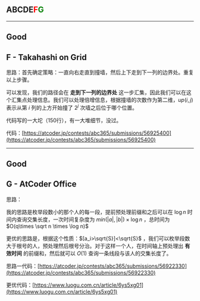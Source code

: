 ## ABCDE<font color=red>F</font><font color=green>G</font>

---

## Good

## F - Takahashi on Grid

思路：首先确定策略：一直向右走直到撞墙，然后上下走到下一列的边界处。重复以上步骤。

可以发现，我们的路径会在 **走到下一列的边界处** 这一步汇集，因此我们可以在这个汇集点处理信息。我们可以处理倍增信息，根据撞墙的次数作为第二维，$up(i, j)$ 表示从第 $i$ 列的上方开始撞了 $2^j$ 次墙之后位于哪个位置。

代码写的一大坨（150行），有一大堆细节，没过。

代码：[https://atcoder.jp/contests/abc365/submissions/56925400](https://atcoder.jp/contests/abc365/submissions/56925400)

---

## Good

## G - AtCoder Office

思路：

我的思路是枚举段数小的那个人的每一段，提前预处理前缀和之后可以在 $\log n$ 时间内查询交集长度，一次时间复杂度为 $min(|a|, |b|)\times \log n$ ，总时间为 $O(q\times \sqrt n \times \log n)$

更优的思路是，根据这个性质：$[a_i>\sqrt{S}]<\sqrt{S}$ ，我们可以枚举段数大于根号的人，预处理然后根号分治。对于这样一个人，在时间轴上预处理出 **有效时间** 的前缀和，然后就可以 $O(1)$ 查询一条线段与该人的交集长度了。

思路一代码：[https://atcoder.jp/contests/abc365/submissions/56922330](https://atcoder.jp/contests/abc365/submissions/56922330)

更优代码：[https://www.luogu.com.cn/article/6ys5xg01](https://www.luogu.com.cn/article/6ys5xg01)